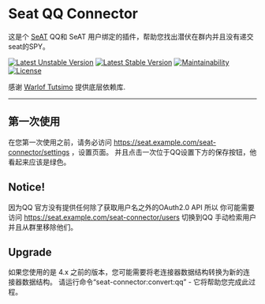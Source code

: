 # Seat QQ Connector  

这是个 [SeAT](https://github.com/eveseat/seat) QQ和 SeAT 用户绑定的插件，帮助您找出潜伏在群内并且没有递交seat的SPY。

[![Latest Unstable Version](https://poser.pugx.org/warlof/seat-discord-connector/v/unstable)](https://packagist.org/packages/warlof/seat-discord-connector)
[![Latest Stable Version](https://poser.pugx.org/warlof/seat-discord-connector/v/stable)](https://packagist.org/packages/warlof/seat-discord-connector)
[![Maintainability](https://api.codeclimate.com/v1/badges/311526bc5675980c66e8/maintainability)](https://codeclimate.com/github/zenobio93/seat-discord-connector/maintainability)
[![License](https://img.shields.io/badge/license-GPLv3-blue.svg?style=flat-square)](https://raw.githubusercontent.com/zenobio93/seat-discord-connector/master/LICENSE)


感谢 [Warlof Tutsimo](https://github.com/warlof) 提供底层依赖库.

---  
## 第一次使用

在您第一次使用之前，请务必访问 https://seat.example.com/seat-connector/settings ，设置页面。
并且点击一次位于QQ设置下方的保存按钮，他看起来应该是绿色。

## Notice!

因为QQ 官方没有提供任何除了获取用户名之外的OAuth2.0 API 所以 你可能需要访问 https://seat.example.com/seat-connector/users
切换到QQ 手动检索用户并且从群里移除他们。

## Upgrade

如果您使用的是 4.x 之前的版本，您可能需要将老连接器数据结构转换为新的连接器数据结构。
请运行命令“seat-connector:convert:qq” - 它将帮助您完成此过程。

